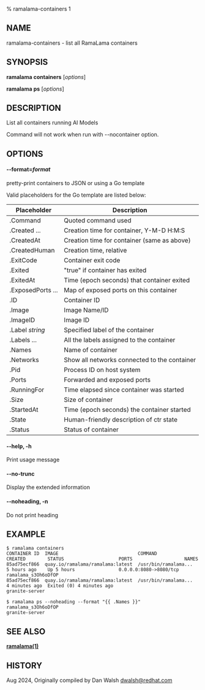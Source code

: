 % ramalama-containers 1

## NAME
ramalama\-containers - list all RamaLama containers

## SYNOPSIS
**ramalama containers** [*options*]

**ramalama ps** [*options*]

## DESCRIPTION
List all containers running AI Models

Command will not work when run with --nocontainer option.

## OPTIONS

#### **--format**=*format*
pretty-print containers to JSON or using a Go template

Valid placeholders for the Go template are listed below:

| **Placeholder**    | **Description**                              |
|--------------------|----------------------------------------------|
| .Command           | Quoted command used                          |
| .Created ...       | Creation time for container, Y-M-D H:M:S     |
| .CreatedAt         | Creation time for container (same as above)  |
| .CreatedHuman      | Creation time, relative                      |
| .ExitCode          | Container exit code                          |
| .Exited            | "true" if container has exited               |
| .ExitedAt          | Time (epoch seconds) that container exited   |
| .ExposedPorts ...  | Map of exposed ports on this container       |
| .ID                | Container ID                                 |
| .Image             | Image Name/ID                                |
| .ImageID           | Image ID                                     |
| .Label *string*    | Specified label of the container             |
| .Labels ...        | All the labels assigned to the container     |
| .Names             | Name of container                            |
| .Networks          | Show all networks connected to the container |
| .Pid               | Process ID on host system                    |
| .Ports             | Forwarded and exposed ports                  |
| .RunningFor        | Time elapsed since container was started     |
| .Size              | Size of container                            |
| .StartedAt         | Time (epoch seconds) the container started   |
| .State             | Human-friendly description of ctr state      |
| .Status            | Status of container                          |

#### **--help**, **-h**
Print usage message

#### **--no-trunc**
Display the extended information

#### **--noheading**, **-n**
Do not print heading

## EXAMPLE

```
$ ramalama containers
CONTAINER ID  IMAGE                             COMMAND               CREATED        STATUS                    PORTS                   NAMES
85ad75ecf866  quay.io/ramalama/ramalama:latest  /usr/bin/ramalama...  5 hours ago    Up 5 hours                0.0.0.0:8080->8080/tcp  ramalama_s3Oh6oDfOP
85ad75ecf866  quay.io/ramalama/ramalama:latest  /usr/bin/ramalama...  4 minutes ago  Exited (0) 4 minutes ago                          granite-server
```

```
$ ramalama ps --noheading --format "{{ .Names }}"
ramalama_s3Oh6oDfOP
granite-server
```

## SEE ALSO
**[ramalama(1)](ramalama.1.md)**

## HISTORY
Aug 2024, Originally compiled by Dan Walsh <dwalsh@redhat.com>
